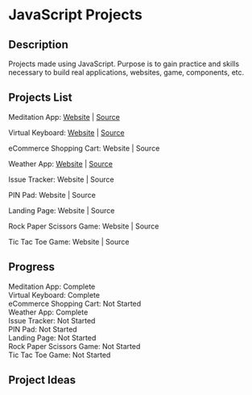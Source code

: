 # JavaScript Projects

## Description
Projects made using JavaScript. Purpose is to gain practice and skills necessary to build real applications, websites, game, components, etc.

## Projects List
Meditation App: [Website](https://ejnguyen619.github.io/javascript-projects/Meditation/) | [Source](https://github.com/ejnguyen619/javascript-projects/tree/main/Meditation)

Virtual Keyboard: [Website](https://ejnguyen619.github.io/javascript-projects/Virtual-Keyboard/) | [Source](https://github.com/ejnguyen619/javascript-projects/tree/main/Virtual-Keyboard)

eCommerce Shopping Cart: Website | Source

Weather App: [Website](https://ejnguyen619.github.io/javascript-projects/Weather/) | [Source](https://github.com/ejnguyen619/javascript-projects/tree/main/Weather)

Issue Tracker: Website | Source

PIN Pad: Website | Source

Landing Page: Website | Source

Rock Paper Scissors Game: Website | Source

Tic Tac Toe Game: Website | Source

## Progress
Meditation App: Complete\
Virtual Keyboard: Complete\
eCommerce Shopping Cart: Not Started\
Weather App: Complete\
Issue Tracker: Not Started\
PIN Pad: Not Started\
Landing Page: Not Started\
Rock Paper Scissors Game: Not Started\
Tic Tac Toe Game: Not Started

## Project Ideas
